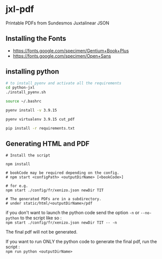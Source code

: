 # jxl-pdf
Printable PDFs from Sundesmos Juxtalinear JSON

## Installing the Fonts
- https://fonts.google.com/specimen/Gentium+Book+Plus
- https://fonts.google.com/specimen/Open+Sans

## installing python

```bash
# to install pyenv and activate all the requirements
cd python-jxl
./install_pyenv.sh

source ~/.bashrc

pyenv install -v 3.9.15

pyenv virtualenv 3.9.15 cut_pdf

pip install -r requirements.txt
```

## Generating HTML and PDF
```
# Install the script

npm install

# bookCode may be required depending on the config.
# npm start <configPath> <outputDirName> [<bookCode>]

# for e.g.
npm start ./config/fr/xenizo.json newDir TIT

# The generated PDFs are in a subdirectory.
# under static/html/<outputDirName>/pdf
```

if you don't want to launch the python code send the option `-n` or `--no-python` to the script like so :  
`npm start ./config/fr/xenizo.json newDir TIT -- -n`  

The final pdf will not be generated.  

If you want to run ONLY the python code to generate the final pdf, run the script :  
`npm run python <outputDirName>`
